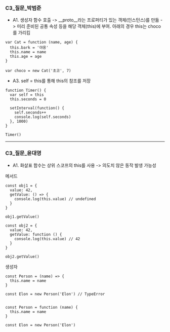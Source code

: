 ### C3\_질문\_박범준

- A1. 생성자 함수 호출 -> \_\_proto\_\_라는 프로퍼티가 있는 객체(인스턴스)를 만듦 -> 미리 준비된 공통 속성 등을 해당 객체(this)에 부여. 아래의 경우 this는 choco를 가리킴

```
var Cat = function (name, age) {
  this.bark = '야옹'
  this.name = name
  this.age = age
}

var choco = new Cat('초코', 7)
```

- A3. self = this를 통해 this의 참조를 저장

```
function Timer() {
  var self = this
  this.seconds = 0

  setInterval(function() {
    self.seconds++
    console.log(self.seconds)
  }, 1000)
}

Timer()
```

---

### C3\_질문\_윤대영

- A1. 화살표 함수는 상위 스코프의 this를 사용 -> 의도치 않은 동작 발생 가능성

메서드

```
const obj1 = {
  value: 42,
  getValue: () => {
    console.log(this.value) // undefined
  }
}

obj1.getValue()

const obj2 = {
  value: 42,
  getValue: function () {
    console.log(this.value) // 42
  }
}

obj2.getValue()
```

생성자

```
const Person = (name) => {
  this.name = name
}

const Elon = new Person('Elon') // TypeError


const Person = function (name) {
  this.name = name
}

const Elon = new Person('Elon')
```
